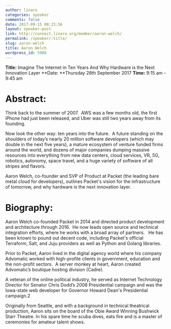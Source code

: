 ```yaml
---
author: linaro
categories: speaker
comments: false
date: 2017-09-15 08:23:56
layout: speaker-post
link: http://connect.linaro.org/member/aaron-welch/
permalink: /speaker/:title/
slug: aaron-welch
title: Aaron Welch
wordpress_id: 5906
---
```


**Title:** Imagine The Internet in Ten Years And Why Hardware is the Next Innovation Layer
**Date: **Thursday 28th September 2017
**Time:** 9:15 am - 9:45 am





# Abstract:




Think back to the summer of 2007.  AWS was a few months old, the first iPhone had just been released, and Uber was still two years away from its founding.







Now look the other way: ten years into the future.  A future standing on the shoulders of today’s nearly 20 million software developers (which may double in the next five years), a mature ecosystem of venture funded firms around the world, and dozens of major companies dumping massive resources into everything from new data centers, cloud services, VR, 5G, robotics, autonomy, space travel, and a huge variety of software of all stripes and flavors.










Aaron Welch, co-founder and SVP of Product at Packet (the leading bare metal cloud for developers), outlines Packet's vision for the infrastructure of tomorrow, and why hardware is the next innovation layer.




# Biography:









Aaron Welch co-founded Packet in 2014 and directed product development and architecture through 2016.  He now leads open source and technical integration efforts, where he works with a broad array of partners.   He has been known to pound out decent code, including Packet's official Terraform, Salt, and Juju providers as well as Python and Golang libraries.

Prior to Packet, Aaron lived in the digital agency world where his company Advomatic worked with high-profile clients in government, education and the non-profit sectors.  A server monkey at heart, Aaron created Advomatic’s boutique hosting division (Cadre).

A veteran of the online political industry, he served as Internet Technology Director for Senator Chris Dodd’s 2008 Presidential campaign and was the Iowa-state web developer for Governor Howard Dean's Presidential campaign.2

Originally from Seattle, and with a background in technical theatrical production, Aaron sits on the board of the Obie Award Winning Bushwick Starr Theatre. In his spare time he scuba dives, eats fire and is a master of ceremonies for amateur talent shows.